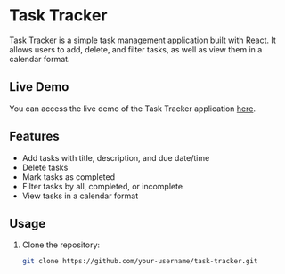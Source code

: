 # Task Tracker

Task Tracker is a simple task management application built with React. It allows users to add, delete, and filter tasks, as well as view them in a calendar format.

## Live Demo

You can access the live demo of the Task Tracker application [here](https://task-tracker-bychandra.netlify.app/).

## Features

- Add tasks with title, description, and due date/time
- Delete tasks
- Mark tasks as completed
- Filter tasks by all, completed, or incomplete
- View tasks in a calendar format

## Usage

1. Clone the repository:

   ```bash
   git clone https://github.com/your-username/task-tracker.git
